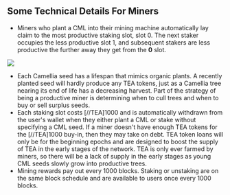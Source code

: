 ## Some Technical Details For Miners

- Miners who plant a CML into their mining machine automatically lay claim to the most productive staking slot, slot 0. The next staker occupies the less productive slot 1, and subsequent stakers are less productive the further away they get from the **0** slot.

![](https://miro.medium.com/max/770/1*61gWwW3WsOzIWHX1bYYD6w.png)

- Each Camellia seed has a lifespan that mimics organic plants. A recently planted seed will hardly produce any TEA tokens, just as a Camellia tree nearing its end of life has a decreasing harvest. Part of the strategy of being a productive miner is determining when to cull trees and when to buy or sell surplus seeds.
- Each staking slot costs [//TEA]1000 and is automatically withdrawn from the user's wallet when they either plant a CML or stake without specifying a CML seed. If a miner doesn't have enough TEA tokens for the [//TEA]1000 buy-in, then they may take on debt. TEA token loans will only be for the beginning epochs and are designed to boost the supply of TEA in the early stages of the network. TEA is only ever farmed by miners, so there will be a lack of supply in the early stages as young CML seeds slowly grow into productive trees.
- Mining rewards pay out every 1000 blocks. Staking or unstaking are on the same block schedule and are available to users once every 1000 blocks.
